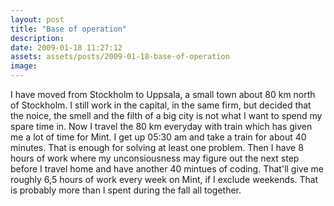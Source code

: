 ```yaml
---
layout: post
title: "Base of operation"
description:
date: 2009-01-18 11:27:12
assets: assets/posts/2009-01-18-base-of-operation
image: 
---
```


<p>I have moved from Stockholm to Uppsala, a small town about 80 km north of Stockholm. I still work in the capital, in the same firm, but decided that the noice, the smell and the filth of a big city is not what I want to spend my spare time in.  Now I travel the 80 km everyday with train which has given me a lot of time for Mint. I get up 05:30 am and take a train for about 40 minutes. That is enough for solving at least one problem. Then I have 8 hours of work where my unconsiousness may figure out the next step before I travel home and have another 40 mintues of coding.  That'll give me roughly 6,5 hours of work every week on Mint, if I exclude weekends. That is probably more than I spent during the fall all together.</p>
